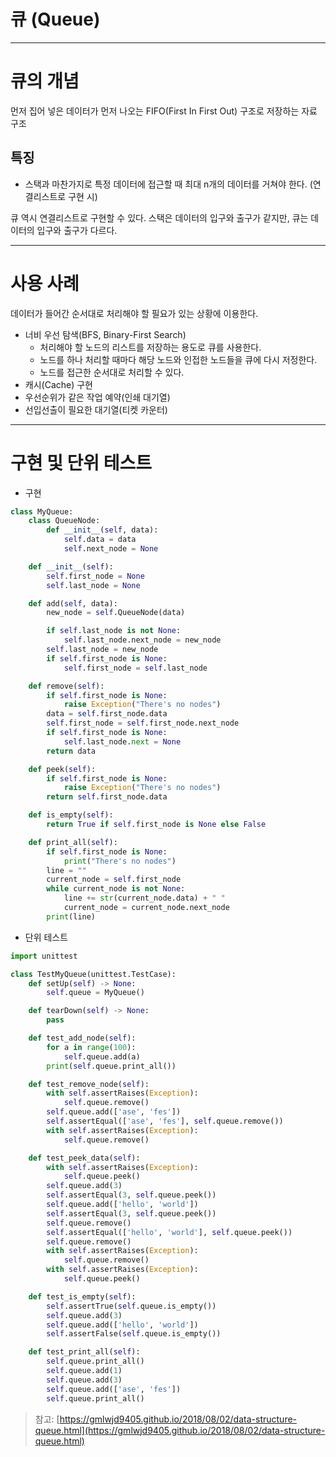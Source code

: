 # 큐 (Queue)

---

# 큐의 개념

먼저 집어 넣은 데이터가 먼저 나오는 FIFO(First In First Out) 구조로 저장하는 자료 구조

## 특징

- 스택과 마찬가지로 특정 데이터에 접근할 때 최대 n개의 데이터를 거쳐야 한다. (연결리스트로 구현 시)

큐 역시 연결리스트로 구현할 수 있다. 스택은 데이터의 입구와 출구가 같지만, 큐는 데이터의 입구와 출구가 다르다.

---

# 사용 사례

데이터가 들어간 순서대로 처리해야 할 필요가 있는 상황에 이용한다.

- 너비 우선 탐색(BFS, Binary-First Search)
    - 처리해야 할 노드의 리스트를 저장하는 용도로 큐를 사용한다.
    - 노드를 하나 처리할 때마다 해당 노드와 인접한 노드들을 큐에 다시 저정한다.
    - 노드를 접근한 순서대로 처리할 수 있다.
- 캐시(Cache) 구현
- 우선순위가 같은 작업 예약(인쇄 대기열)
- 선입선출이 필요한 대기열(티켓 카운터)

---

# 구현 및 단위 테스트

- 구현

```python
class MyQueue:
    class QueueNode:
        def __init__(self, data):
            self.data = data
            self.next_node = None

    def __init__(self):
        self.first_node = None
        self.last_node = None

    def add(self, data):
        new_node = self.QueueNode(data)

        if self.last_node is not None:
            self.last_node.next_node = new_node
        self.last_node = new_node
        if self.first_node is None:
            self.first_node = self.last_node

    def remove(self):
        if self.first_node is None:
            raise Exception("There's no nodes")
        data = self.first_node.data
        self.first_node = self.first_node.next_node
        if self.first_node is None:
            self.last_node.next = None
        return data

    def peek(self):
        if self.first_node is None:
            raise Exception("There's no nodes")
        return self.first_node.data

    def is_empty(self):
        return True if self.first_node is None else False

    def print_all(self):
        if self.first_node is None:
            print("There's no nodes")
        line = ""
        current_node = self.first_node
        while current_node is not None:
            line += str(current_node.data) + " "
            current_node = current_node.next_node
        print(line)
```

- 단위 테스트

```python
import unittest

class TestMyQueue(unittest.TestCase):
    def setUp(self) -> None:
        self.queue = MyQueue()

    def tearDown(self) -> None:
        pass

    def test_add_node(self):
        for a in range(100):
            self.queue.add(a)
        print(self.queue.print_all())

    def test_remove_node(self):
        with self.assertRaises(Exception):
            self.queue.remove()
        self.queue.add(['ase', 'fes'])
        self.assertEqual(['ase', 'fes'], self.queue.remove())
        with self.assertRaises(Exception):
            self.queue.remove()

    def test_peek_data(self):
        with self.assertRaises(Exception):
            self.queue.peek()
        self.queue.add(3)
        self.assertEqual(3, self.queue.peek())
        self.queue.add(['hello', 'world'])
        self.assertEqual(3, self.queue.peek())
        self.queue.remove()
        self.assertEqual(['hello', 'world'], self.queue.peek())
        self.queue.remove()
        with self.assertRaises(Exception):
            self.queue.remove()
        with self.assertRaises(Exception):
            self.queue.peek()

    def test_is_empty(self):
        self.assertTrue(self.queue.is_empty())
        self.queue.add(3)
        self.queue.add(['hello', 'world'])
        self.assertFalse(self.queue.is_empty())

    def test_print_all(self):
        self.queue.print_all()
        self.queue.add(1)
        self.queue.add(3)
        self.queue.add(['ase', 'fes'])
        self.queue.print_all()
```

> 참고: [https://gmlwjd9405.github.io/2018/08/02/data-structure-queue.html](https://gmlwjd9405.github.io/2018/08/02/data-structure-queue.html)